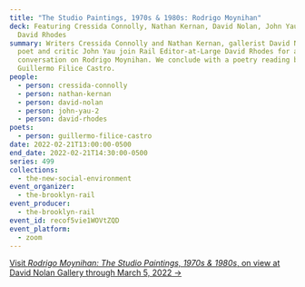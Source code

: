 ```yaml
---
title: "The Studio Paintings, 1970s & 1980s: Rodrigo Moynihan"
deck: Featuring Cressida Connolly, Nathan Kernan, David Nolan, John Yau, and
  David Rhodes
summary: Writers Cressida Connolly and Nathan Kernan, gallerist David Nolan, and
  poet and critic John Yau join Rail Editor-at-Large David Rhodes for a
  conversation on Rodrigo Moynihan. We conclude with a poetry reading by
  Guillermo Filice Castro.
people:
  - person: cressida-connolly
  - person: nathan-kernan
  - person: david-nolan
  - person: john-yau-2
  - person: david-rhodes
poets:
  - person: guillermo-filice-castro
date: 2022-02-21T13:00:00-0500
end_date: 2022-02-21T14:30:00-0500
series: 499
collections:
  - the-new-social-environment
event_organizer:
  - the-brooklyn-rail
event_producer:
  - the-brooklyn-rail
event_id: recof5vie1WOVtZQD
event_platform:
  - zoom
---
```

[Visit *Rodrigo Moynihan: The Studio Paintings, 1970s & 1980s*, on view at David Nolan Gallery through March 5, 2022 →](https://www.davidnolangallery.com/exhibitions/rodrigo-moynihan-the-studio-paintings-1970s-1980s)
